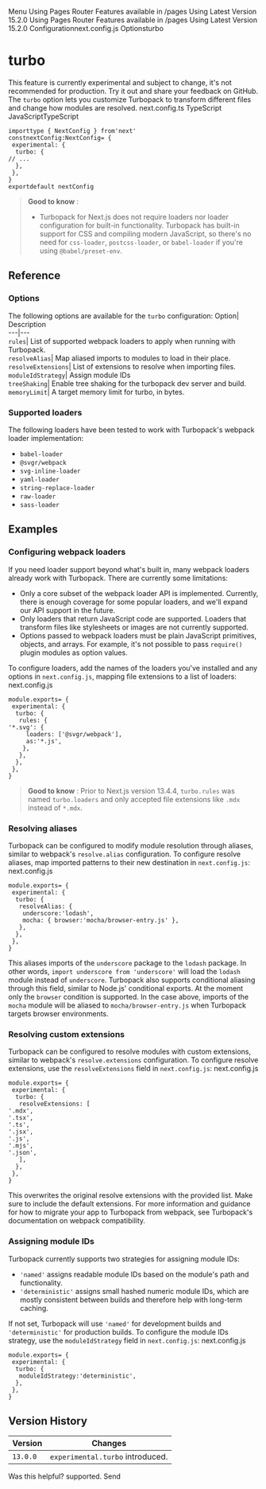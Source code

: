 Menu
Using Pages Router
Features available in /pages
Using Latest Version
15.2.0
Using Pages Router
Features available in /pages
Using Latest Version
15.2.0
Configurationnext.config.js Optionsturbo
# turbo
This feature is currently experimental and subject to change, it's not recommended for production. Try it out and share your feedback on GitHub.
The `turbo` option lets you customize Turbopack to transform different files and change how modules are resolved.
next.config.ts
TypeScript
JavaScriptTypeScript
```
importtype { NextConfig } from'next'
constnextConfig:NextConfig= {
 experimental: {
  turbo: {
// ...
  },
 },
}
exportdefault nextConfig
```

> **Good to know** :
>   * Turbopack for Next.js does not require loaders nor loader configuration for built-in functionality. Turbopack has built-in support for CSS and compiling modern JavaScript, so there's no need for `css-loader`, `postcss-loader`, or `babel-loader` if you're using `@babel/preset-env`.
> 

## Reference
### Options
The following options are available for the `turbo` configuration:
Option| Description  
---|---  
`rules`| List of supported webpack loaders to apply when running with Turbopack.  
`resolveAlias`| Map aliased imports to modules to load in their place.  
`resolveExtensions`| List of extensions to resolve when importing files.  
`moduleIdStrategy`| Assign module IDs  
`treeShaking`| Enable tree shaking for the turbopack dev server and build.  
`memoryLimit`| A target memory limit for turbo, in bytes.  
### Supported loaders
The following loaders have been tested to work with Turbopack's webpack loader implementation:
  * `babel-loader`
  * `@svgr/webpack`
  * `svg-inline-loader`
  * `yaml-loader`
  * `string-replace-loader`
  * `raw-loader`
  * `sass-loader`


## Examples
### Configuring webpack loaders
If you need loader support beyond what's built in, many webpack loaders already work with Turbopack. There are currently some limitations:
  * Only a core subset of the webpack loader API is implemented. Currently, there is enough coverage for some popular loaders, and we'll expand our API support in the future.
  * Only loaders that return JavaScript code are supported. Loaders that transform files like stylesheets or images are not currently supported.
  * Options passed to webpack loaders must be plain JavaScript primitives, objects, and arrays. For example, it's not possible to pass `require()` plugin modules as option values.


To configure loaders, add the names of the loaders you've installed and any options in `next.config.js`, mapping file extensions to a list of loaders:
next.config.js
```
module.exports= {
 experimental: {
  turbo: {
   rules: {
'*.svg': {
     loaders: ['@svgr/webpack'],
     as:'*.js',
    },
   },
  },
 },
}
```

> **Good to know** : Prior to Next.js version 13.4.4, `turbo.rules` was named `turbo.loaders` and only accepted file extensions like `.mdx` instead of `*.mdx`.
### Resolving aliases
Turbopack can be configured to modify module resolution through aliases, similar to webpack's `resolve.alias` configuration.
To configure resolve aliases, map imported patterns to their new destination in `next.config.js`:
next.config.js
```
module.exports= {
 experimental: {
  turbo: {
   resolveAlias: {
    underscore:'lodash',
    mocha: { browser:'mocha/browser-entry.js' },
   },
  },
 },
}
```

This aliases imports of the `underscore` package to the `lodash` package. In other words, `import underscore from 'underscore'` will load the `lodash` module instead of `underscore`.
Turbopack also supports conditional aliasing through this field, similar to Node.js' conditional exports. At the moment only the `browser` condition is supported. In the case above, imports of the `mocha` module will be aliased to `mocha/browser-entry.js` when Turbopack targets browser environments.
### Resolving custom extensions
Turbopack can be configured to resolve modules with custom extensions, similar to webpack's `resolve.extensions` configuration.
To configure resolve extensions, use the `resolveExtensions` field in `next.config.js`:
next.config.js
```
module.exports= {
 experimental: {
  turbo: {
   resolveExtensions: [
'.mdx',
'.tsx',
'.ts',
'.jsx',
'.js',
'.mjs',
'.json',
   ],
  },
 },
}
```

This overwrites the original resolve extensions with the provided list. Make sure to include the default extensions.
For more information and guidance for how to migrate your app to Turbopack from webpack, see Turbopack's documentation on webpack compatibility.
### Assigning module IDs
Turbopack currently supports two strategies for assigning module IDs:
  * `'named'` assigns readable module IDs based on the module's path and functionality.
  * `'deterministic'` assigns small hashed numeric module IDs, which are mostly consistent between builds and therefore help with long-term caching.


If not set, Turbopack will use `'named'` for development builds and `'deterministic'` for production builds.
To configure the module IDs strategy, use the `moduleIdStrategy` field in `next.config.js`:
next.config.js
```
module.exports= {
 experimental: {
  turbo: {
   moduleIdStrategy:'deterministic',
  },
 },
}
```

## Version History
Version| Changes  
---|---  
`13.0.0`| `experimental.turbo` introduced.  
Was this helpful?
supported.
Send
